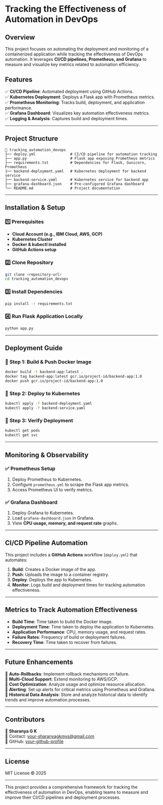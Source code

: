 # Tracking the Effectiveness of Automation in DevOps

## Overview
This project focuses on automating the deployment and monitoring of a containerized application while tracking the effectiveness of DevOps automation. It leverages **CI/CD pipelines, Prometheus, and Grafana** to measure and visualize key metrics related to automation efficiency.

## Features
✅ **CI/CD Pipeline**: Automated deployment using GitHub Actions.  
✅ **Kubernetes Deployment**: Deploys a Flask app with Prometheus metrics.  
✅ **Prometheus Monitoring**: Tracks build, deployment, and application performance.  
✅ **Grafana Dashboard**: Visualizes key automation effectiveness metrics.  
✅ **Logging & Analysis**: Captures build and deployment times.  

---

## Project Structure
```
📂 tracking_automation_devops
├── deploy.yml                # CI/CD pipeline for automation tracking
├── app.py                    # Flask app exposing Prometheus metrics
├── requirements.txt          # Dependencies for Flask, Gunicorn, Prometheus
├── backend-deployment.yaml   # Kubernetes deployment for backend service
├── backend-service.yaml      # Kubernetes service for backend app
├── grafana-dashboard.json    # Pre-configured Grafana dashboard
└── README.md                 # Project documentation
```

---

## Installation & Setup

### 1️⃣ Prerequisites
- **Cloud Account (e.g., IBM Cloud, AWS, GCP)**
- **Kubernetes Cluster**
- **Docker & kubectl installed**
- **GitHub Actions setup**

### 2️⃣ Clone Repository
```bash
git clone <repository-url>
cd tracking_automation_devops
```

### 3️⃣ Install Dependencies
```bash
pip install -r requirements.txt
```

### 4️⃣ Run Flask Application Locally
```bash
python app.py
```

---

## Deployment Guide

### 🔹 **Step 1: Build & Push Docker Image**
```bash
docker build -t backend-app:latest .
docker tag backend-app:latest gcr.io/project-id/backend-app:1.0
docker push gcr.io/project-id/backend-app:1.0
```

### 🔹 **Step 2: Deploy to Kubernetes**
```bash
kubectl apply -f backend-deployment.yaml
kubectl apply -f backend-service.yaml
```

### 🔹 **Step 3: Verify Deployment**
```bash
kubectl get pods
kubectl get svc
```

---

## Monitoring & Observability

### ✅ **Prometheus Setup**
1. Deploy Prometheus to Kubernetes.
2. Configure `prometheus.yml` to scrape the Flask app metrics.
3. Access Prometheus UI to verify metrics.

### ✅ **Grafana Dashboard**
1. Deploy Grafana to Kubernetes.
2. Load `grafana-dashboard.json` in Grafana.
3. View **CPU usage, memory, and request rate** graphs.

---

## CI/CD Pipeline Automation
This project includes a **GitHub Actions** workflow (`deploy.yml`) that automates:
1. **Build**: Creates a Docker image of the app.
2. **Push**: Uploads the image to a container registry.
3. **Deploy**: Deploys the app to Kubernetes.
4. **Monitor**: Logs build and deployment times for tracking automation effectiveness.

---

## Metrics to Track Automation Effectiveness
- **Build Time**: Time taken to build the Docker image.
- **Deployment Time**: Time taken to deploy the application to Kubernetes.
- **Application Performance**: CPU, memory usage, and request rates.
- **Failure Rates**: Frequency of build or deployment failures.
- **Recovery Time**: Time taken to recover from failures.

---

## Future Enhancements
🚀 **Auto-Rollbacks**: Implement rollback mechanisms on failure.  
🚀 **Multi-Cloud Support**: Extend monitoring to AWS/GCP.  
🚀 **Cost Optimization**: Analyze usage and optimize resource allocation.  
🚀 **Alerting**: Set up alerts for critical metrics using Prometheus and Grafana.  
🚀 **Historical Data Analysis**: Store and analyze historical data to identify trends and improve automation processes.  

---

## Contributors
👤 **Sharanya G K**  
📧 Contact: your-sharanyagkmys@gmail.com  
🔗 GitHub: [your-github-profile](https://github.com/Sharanyagk/DevOps-)

---

## License
MIT License © 2025

---

This project provides a comprehensive framework for tracking the effectiveness of automation in DevOps, enabling teams to measure and improve their CI/CD pipelines and deployment processes.
